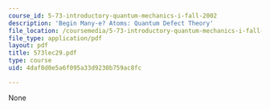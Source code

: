 ```yaml
---
course_id: 5-73-introductory-quantum-mechanics-i-fall-2002
description: 'Begin Many-e? Atoms: Quantum Defect Theory'
file_location: /coursemedia/5-73-introductory-quantum-mechanics-i-fall-2002/4daf8d0e5a6f095a33d9230b759ac8fc_573lec29.pdf
file_type: application/pdf
layout: pdf
title: 573lec29.pdf
type: course
uid: 4daf8d0e5a6f095a33d9230b759ac8fc

---
```

None